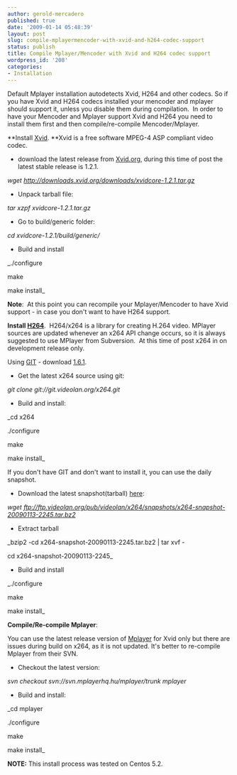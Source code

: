 ```yaml
---
author: gerold-mercadero
published: true
date: '2009-01-14 05:48:39'
layout: post
slug: compile-mplayermencoder-with-xvid-and-h264-codec-support
status: publish
title: Compile Mplayer/Mencoder with Xvid and H264 codec support
wordpress_id: '208'
categories:
- Installation
---
```


Default Mplayer installation autodetects Xvid, H264 and other codecs.  So if you have Xvid and H264 codecs installed your mencoder and mplayer should support it, unless you disable them during compilation.  In order to have your Mencoder and Mplayer support Xvid and H264 you need to install them first and then compile/re-compile Mencoder/Mplayer.




**Install [Xvid](http://www.xvid.org/). **Xvid is a free software MPEG-4 ASP compliant video codec.






  * download the latest release from [Xvid.org](http://www.xvid.org/Downloads.43.0.html), during this time of post the latest stable release is 1.2.1.  

_wget http://downloads.xvid.org/downloads/xvidcore-1.2.1.tar.gz_


  * Unpack tarball file:  

_tar xzpf xvidcore-1.2.1.tar.gz_


  * Go to build/generic folder:  

_cd xvidcore-1.2.1/build/generic/_



  * Build and install  

_./configure  

make  

make install_




**Note**:  At this point you can recompile your Mplayer/Mencoder to have Xvid support - in case you don't want to have H264 support.




**Install [H264](http://developers.videolan.org/x264.html)**.  H264/x264 is a library for creating H.264 video. MPlayer sources are updated whenever an x264 API change occurs, so it is always suggested to use MPlayer from Subversion.  At this time of post x264 in on development release only.




Using [GIT](http://git-scm.com) - download [1.6.1](http://www.kernel.org/pub/software/scm/git/git-1.6.1.tar.gz).






  * Get the latest x264 source using git:  

_git clone git://git.videolan.org/x264.git_


  * Build and install:  

_cd x264  

./configure  

make  

make install_




If you don't have GIT and don't want to install it, you can use the daily snapshot.






  * Download the latest snapshot(tarball) [here](ftp://ftp.videolan.org/pub/videolan/x264/snapshots/):  

_wget ftp://ftp.videolan.org/pub/videolan/x264/snapshots/x264-snapshot-20090113-2245.tar.bz2_


  * Extract tarball  

_bzip2 -cd x264-snapshot-20090113-2245.tar.bz2 | tar xvf -  

cd x264-snapshot-20090113-2245_


  * Build and install  

_./configure  

make  

make install_




**Compile/Re-compile Mplayer**:




You can use the latest release version of [Mplayer](http://www3.mplayerhq.hu/MPlayer/releases/) for Xvid only but there are issues during build on x264, as it is not updated.  It's better to re-compile Mplayer from their SVN.






  * Checkout the latest version:  

_svn checkout svn://svn.mplayerhq.hu/mplayer/trunk mplayer_


  * Build and install:  

_cd mplayer  

./configure  

make  

make install_




**NOTE:** This install process was tested on Centos 5.2.



